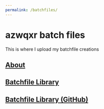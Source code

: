 ```yaml
---
permalink: /batchfiles/
---
```

# azwqxr batch files
This is where I upload my batchfile creations
## [About](https://azwqxr.github.io/batchfiles/about/)
## [Batchfile Library](https://azwqxr.github.io/batchlibrary/)
## [Batchfile Library (GitHub)](https://github.com/azwqxr/azwqxrbatchfiles)
